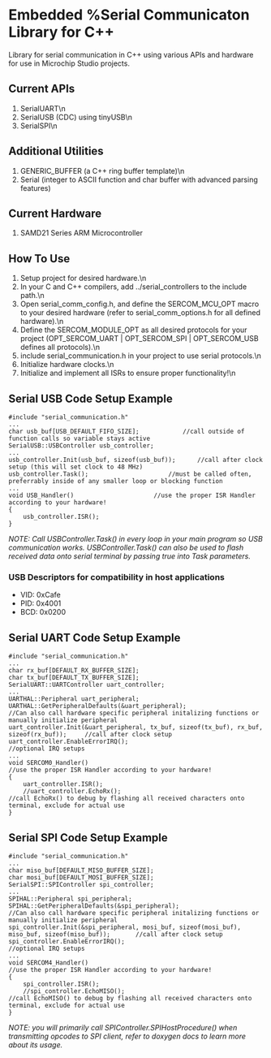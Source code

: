 # Embedded %Serial Communicaton Library for C++

Library for serial communication in C++ using various APIs and hardware for use in Microchip Studio projects.

## Current APIs
1) SerialUART\n 
2) SerialUSB (CDC) using tinyUSB\n 
3) SerialSPI\n 

## Additional Utilities
1) GENERIC_BUFFER (a C++ ring buffer template)\n
2) Serial (integer to ASCII function and char buffer with advanced parsing features)

## Current Hardware
1) SAMD21 Series ARM Microcontroller

## How To Use
1) Setup project for desired hardware.\n 
2) In your C and C++ compilers, add ../serial_controllers to the include path.\n 
3) Open serial_comm_config.h, and define the SERCOM_MCU_OPT macro to your desired hardware (refer to serial_comm_options.h for all defined hardware).\n 
4) Define the SERCOM_MODULE_OPT as all desired protocols for your project (OPT_SERCOM_UART | OPT_SERCOM_SPI | OPT_SERCOM_USB defines all protocols).\n 
5) include serial_communication.h in your project to use serial protocols.\n 
6) Initialize hardware clocks.\n 
7) Initialize and implement all ISRs to ensure proper functionality!\n 

## Serial USB Code Setup Example
```
#include "serial_communication.h"
...
char usb_buf[USB_DEFAULT_FIFO_SIZE];			//call outside of function calls so variable stays active
SerialUSB::USBController usb_controller;
...
usb_controller.Init(usb_buf, sizeof(usb_buf));		//call after clock setup (this will set clock to 48 MHz)
usb_controller.Task();						//must be called often, preferrably inside of any smaller loop or blocking function
...
void USB_Handler()						//use the proper ISR Handler according to your hardware!
{
	usb_controller.ISR();	
}
```

*NOTE: Call USBController.Task() in every loop in your main program so USB communication works. USBController.Task() can also be used to flash received data onto serial terminal by passing true into Task parameters.*

### USB Descriptors for compatibility in host applications
* VID: 0xCafe
* PID: 0x4001
* BCD: 0x0200


## Serial UART Code Setup Example
```
#include "serial_communication.h"
...
char rx_buf[DEFAULT_RX_BUFFER_SIZE];
char tx_buf[DEFAULT_TX_BUFFER_SIZE];
SerialUART::UARTController uart_controller;
...
UARTHAL::Peripheral uart_peripheral;
UARTHAL::GetPeripheralDefaults(&uart_peripheral);								//Can also call hardware specific peripheral initalizing functions or manually initialize peripheral 
uart_controller.Init(&uart_peripheral, tx_buf, sizeof(tx_buf), rx_buf, sizeof(rx_buf));		//call after clock setup
uart_controller.EnableErrorIRQ();											//optional IRQ setups
...
void SERCOM0_Handler()													//use the proper ISR Handler according to your hardware!
{
	uart_controller.ISR();
	//uart_controller.EchoRx();											//call EchoRx() to debug by flashing all received characters onto terminal, exclude for actual use
}
```

## Serial SPI Code Setup Example
```
#include "serial_communication.h"
...
char miso_buf[DEFAULT_MISO_BUFFER_SIZE];
char mosi_buf[DEFAULT_MOSI_BUFFER_SIZE];
SerialSPI::SPIController spi_controller;
...
SPIHAL::Peripheral spi_peripheral;
SPIHAL::GetPeripheralDefaults(&spi_peripheral);										//Can also call hardware specific peripheral initalizing functions or manually initialize peripheral 
spi_controller.Init(&spi_peripheral, mosi_buf, sizeof(mosi_buf), miso_buf, sizeof(miso_buf));		//call after clock setup
spi_controller.EnableErrorIRQ();												//optional IRQ setups
...
void SERCOM4_Handler()														//use the proper ISR Handler according to your hardware!
{
	spi_controller.ISR();
	//spi_controller.EchoMISO();												//call EchoMISO() to debug by flashing all received characters onto terminal, exclude for actual use
}
```

*NOTE: you will primarily call SPIController.SPIHostProcedure() when transmitting opcodes to SPI client, refer to doxygen docs to learn more about its usage.*

